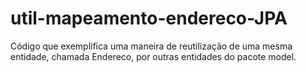# util-mapeamento-endereco-JPA

Código que exemplifica uma maneira de reutilização de uma mesma entidade, chamada Endereco, por outras entidades do pacote model.